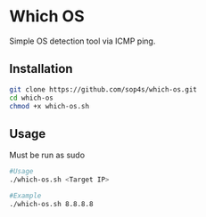 # Which OS
Simple OS detection tool via ICMP ping.
## Installation
```bash
git clone https://github.com/sop4s/which-os.git
cd which-os
chmod +x which-os.sh
```
## Usage
Must be run as sudo
```bash
#Usage
./which-os.sh <Target IP>

#Example
./which-os.sh 8.8.8.8
```
